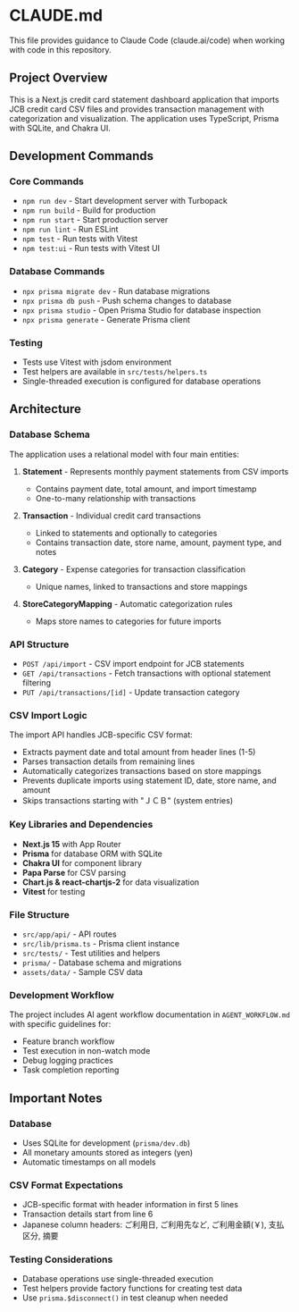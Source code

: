 # CLAUDE.md

This file provides guidance to Claude Code (claude.ai/code) when working with code in this repository.

## Project Overview

This is a Next.js credit card statement dashboard application that imports JCB credit card CSV files and provides transaction management with categorization and visualization. The application uses TypeScript, Prisma with SQLite, and Chakra UI.

## Development Commands

### Core Commands
- `npm run dev` - Start development server with Turbopack
- `npm run build` - Build for production
- `npm run start` - Start production server
- `npm run lint` - Run ESLint
- `npm test` - Run tests with Vitest
- `npm test:ui` - Run tests with Vitest UI

### Database Commands
- `npx prisma migrate dev` - Run database migrations
- `npx prisma db push` - Push schema changes to database
- `npx prisma studio` - Open Prisma Studio for database inspection
- `npx prisma generate` - Generate Prisma client

### Testing
- Tests use Vitest with jsdom environment
- Test helpers are available in `src/tests/helpers.ts`
- Single-threaded execution is configured for database operations

## Architecture

### Database Schema
The application uses a relational model with four main entities:

1. **Statement** - Represents monthly payment statements from CSV imports
   - Contains payment date, total amount, and import timestamp
   - One-to-many relationship with transactions

2. **Transaction** - Individual credit card transactions
   - Linked to statements and optionally to categories
   - Contains transaction date, store name, amount, payment type, and notes

3. **Category** - Expense categories for transaction classification
   - Unique names, linked to transactions and store mappings

4. **StoreCategoryMapping** - Automatic categorization rules
   - Maps store names to categories for future imports

### API Structure
- `POST /api/import` - CSV import endpoint for JCB statements
- `GET /api/transactions` - Fetch transactions with optional statement filtering
- `PUT /api/transactions/[id]` - Update transaction category

### CSV Import Logic
The import API handles JCB-specific CSV format:
- Extracts payment date and total amount from header lines (1-5)
- Parses transaction details from remaining lines
- Automatically categorizes transactions based on store mappings
- Prevents duplicate imports using statement ID, date, store name, and amount
- Skips transactions starting with "ＪＣＢ" (system entries)

### Key Libraries and Dependencies
- **Next.js 15** with App Router
- **Prisma** for database ORM with SQLite
- **Chakra UI** for component library
- **Papa Parse** for CSV parsing
- **Chart.js & react-chartjs-2** for data visualization
- **Vitest** for testing

### File Structure
- `src/app/api/` - API routes
- `src/lib/prisma.ts` - Prisma client instance
- `src/tests/` - Test utilities and helpers
- `prisma/` - Database schema and migrations
- `assets/data/` - Sample CSV data

### Development Workflow
The project includes AI agent workflow documentation in `AGENT_WORKFLOW.md` with specific guidelines for:
- Feature branch workflow
- Test execution in non-watch mode
- Debug logging practices
- Task completion reporting

## Important Notes

### Database
- Uses SQLite for development (`prisma/dev.db`)
- All monetary amounts stored as integers (yen)
- Automatic timestamps on all models

### CSV Format Expectations
- JCB-specific format with header information in first 5 lines
- Transaction details start from line 6
- Japanese column headers: ご利用日, ご利用先など, ご利用金額(￥), 支払区分, 摘要

### Testing Considerations
- Database operations use single-threaded execution
- Test helpers provide factory functions for creating test data
- Use `prisma.$disconnect()` in test cleanup when needed